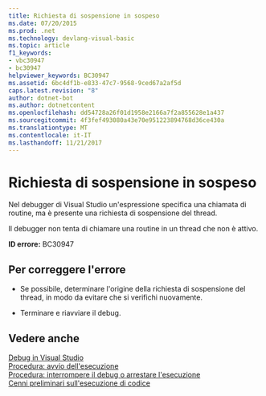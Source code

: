 ```yaml
---
title: Richiesta di sospensione in sospeso
ms.date: 07/20/2015
ms.prod: .net
ms.technology: devlang-visual-basic
ms.topic: article
f1_keywords:
- vbc30947
- bc30947
helpviewer_keywords: BC30947
ms.assetid: 6bc4df1b-e833-47c7-9568-9ced67a2af5d
caps.latest.revision: "8"
author: dotnet-bot
ms.author: dotnetcontent
ms.openlocfilehash: dd54728a26f01d1958e2166a7f2a855628e1a437
ms.sourcegitcommit: 4f3fef493080a43e70e951223894768d36ce430a
ms.translationtype: MT
ms.contentlocale: it-IT
ms.lasthandoff: 11/21/2017
---
```

# <a name="suspend-request-is-pending"></a>Richiesta di sospensione in sospeso
Nel debugger di Visual Studio un'espressione specifica una chiamata di routine, ma è presente una richiesta di sospensione del thread.  
  
 Il debugger non tenta di chiamare una routine in un thread che non è attivo.  
  
 **ID errore:** BC30947  
  
## <a name="to-correct-this-error"></a>Per correggere l'errore  
  
-   Se possibile, determinare l'origine della richiesta di sospensione del thread, in modo da evitare che si verifichi nuovamente.  
  
-   Terminare e riavviare il debug.  
  
## <a name="see-also"></a>Vedere anche  
 [Debug in Visual Studio](/visualstudio/debugger/debugging-in-visual-studio)  
 [Procedura: avvio dell'esecuzione](http://msdn.microsoft.com/en-us/b0fe0ce5-900e-421f-a4c6-aa44ddae453c)  
 [Procedura: interrompere il debug o arrestare l'esecuzione](http://msdn.microsoft.com/en-us/03c68f95-aa96-481b-990e-467e065453a5)  
 [Cenni preliminari sull'esecuzione di codice](http://msdn.microsoft.com/en-us/8791dac9-64d1-4bb9-b59e-8d59af1833f9)
